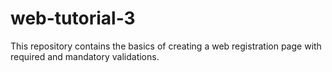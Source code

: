 # web-tutorial-3
This repository contains the basics of creating a web registration page with required and mandatory validations.
